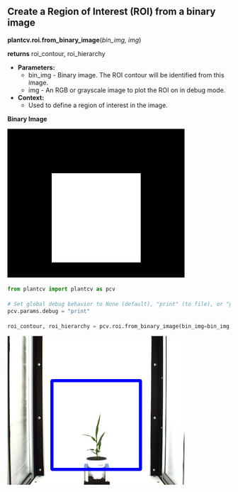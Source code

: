 ## Create a Region of Interest (ROI) from a binary image

**plantcv.roi.from_binary_image**(*bin_img, img*)

**returns** roi_contour, roi_hierarchy

- **Parameters:**
    - bin_img - Binary image. The ROI contour will be identified from this image.
    - img - An RGB or grayscale image to plot the ROI on in debug mode.
- **Context:**
    - Used to define a region of interest in the image.

**Binary Image**

![Screenshot](img/documentation_images/from_binary_image/binary_image.png)

```python
from plantcv import plantcv as pcv

# Set global debug behavior to None (default), "print" (to file), or "plot" (Jupyter Notebooks or X11)
pcv.params.debug = "print"

roi_contour, roi_hierarchy = pcv.roi.from_binary_image(bin_img=bin_img, img=rgb_img)
```

![Screenshot](img/documentation_images/from_binary_image/image_with_roi.png)
